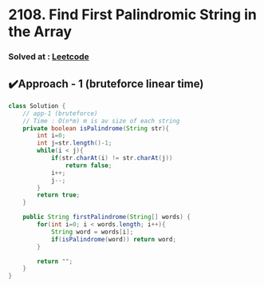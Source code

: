 # 2108. Find First Palindromic String in the Array 

### Solved at : [Leetcode](https://leetcode.com/problems/find-first-palindromic-string-in-the-array/?envType=daily-question&envId=2024-02-13)

## ✔️Approach - 1 (bruteforce linear time)  
```java
class Solution {
    // app-1 (bruteforce)
    // Time : O(n*m) m is av size of each string
    private boolean isPalindrome(String str){
        int i=0;
        int j=str.length()-1;
        while(i < j){
            if(str.charAt(i) != str.charAt(j))
                return false;
            i++;
            j--;
        }
        return true;
    }

    public String firstPalindrome(String[] words) {
        for(int i=0; i < words.length; i++){
            String word = words[i];
            if(isPalindrome(word)) return word;
        }

        return "";
    }
}
```
